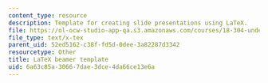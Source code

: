 ```yaml
---
content_type: resource
description: Template for creating slide presentations using LaTeX.
file: https://ol-ocw-studio-app-qa.s3.amazonaws.com/courses/18-304-undergraduate-seminar-in-discrete-mathematics-spring-2015/6a63c85a30667dae3dce4da66ce13e6a_beamer_template.tex
file_type: text/x-tex
parent_uid: 52ed5162-c38f-fd5d-0dee-3a82287d3342
resourcetype: Other
title: LaTeX beamer template
uid: 6a63c85a-3066-7dae-3dce-4da66ce13e6a
---
```

